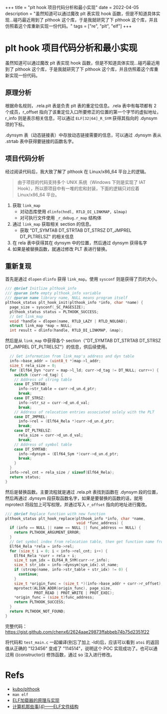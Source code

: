 +++
title = "plt hook 项目代码分析和最小实现"
date = 2022-04-05
description = "虽然知道可以通过魔改 plt 表实现 hook 函数，但是不知道具体实现...碰巧最近用到了 plthook 这个库，于是我就研究了下 plthook 这个库，并且仿照着这个库重新实现一份代码。"
tags = ["re", "plt", "elf"]
+++
# plt hook 项目代码分析和最小实现

虽然知道可以通过魔改 plt 表实现 hook 函数，但是不知道具体实现...碰巧最近用到了 plthook 这个库，于是我就研究了下 plthook 这个库，并且仿照着这个库重新实现一份代码。

## 原理分析

根据命名规则，.rela.plt 表是负责 plt 表的重定位信息。.rela 表中有每项都有 2 个成员，r_offset 指向了该重定位入口所要修正的位置的第一个字节的虚拟地址， r_info 则是表示相关信息，可以通过 `ELF[32|64]_R_SYM` 获得其指向的 .dynsym 项的下标。

.dynsym 表（动态链接表）中存放动态链接需要的信息，可以通过 .dynsym 表从 .strtab 表中获得要链接的函数名字。

## 项目代码分析

经过阅读代码后，我大致了解了 plthook 在 Linux/x86_64 平台上的逻辑。

> 由于项目的代码支持多个 UNIX 系统（Windows 下则是实现了 IAT Hook），所以原项目中有一堆的宏和封装，下面的逻辑只对应着 Linux/x86_64 平台。

1. 获取 `link_map`
    - 对动态库使用 `dlinfo(hndl, RTLD_DI_LINKMAP, &lmap)`
    - 对可执行文件使用 `_r_debug.r_map` 结构体
2. 通过 `link_map` 获取相关 section 的信息。
    - 获取 "DT_SYMTAB DT_STRTAB DT_STRSZ DT_JMPREL DT_PLTRELSZ" 的相关信息
3. 在 rela 表中获得其在 dynsym 中的位置，然后通过 dynsym 获得名字
4. 如果是被替换函数，就通过修改 PLT 表进行替换。

## 重新复现

首先是通过 `dlopen` `dlinfo` 获得 `link_map`。使用 `sysconf` 则是获得了页的大小。

```c
/// @brief Initlize plthook_info
/// @param info empty plthook_info variable
/// @param name library name, NULL means program itself
plthook_status plt_hook_init(plthook_info *info, char *name) {
  page_size = sysconf(_SC_PAGESIZE);
  plthook_status status = PLTHOOK_SUCCESS;
  // Get link_map
  void *handle = dlopen(name, RTLD_LAZY | RTLD_NOLOAD);
  struct link_map *map = NULL;
  int result = dlinfo(handle, RTLD_DI_LINKMAP, &map);
```

然后是从 `link_map` 中获得各个 section（"DT_SYMTAB DT_STRTAB DT_STRSZ DT_JMPREL DT_PLTRELSZ"）的信息，供后续使用。

```c
  // Get information from link_map's address and dyn table
  info->base_addr = (uint8_t *)map->l_addr;
  size_t rela_size = 0;
  for (Elf64_Dyn *curr = map->l_ld; curr->d_tag != DT_NULL; curr++) {
    switch (curr->d_tag) {
    // Address of string table
    case DT_STRTAB:
      info->str_table = curr->d_un.d_ptr;
      break;
    case DT_STRSZ:
      info->str_sz = curr->d_un.d_val;
      break;
    // Address of relocation entries associated solely with the PLT
    case DT_JMPREL:
      info->rel = (Elf64_Rela *)curr->d_un.d_ptr;
      break;
    case DT_PLTRELSZ:
      rela_size = curr->d_un.d_val;
      break;
    // Address of symbol table
    case DT_SYMTAB:
      info->dynsym = (Elf64_Sym *)curr->d_un.d_ptr;
      break;
    }
  }
  info->rel_cnt = rela_size / sizeof(Elf64_Rela);
  return status;
}
```

然后是替换函数。主要流程就是通过 .rela.plt 表找到函数在 .dynsym 段的位置，然后再通过 .dynsym 段获取函数名字，如果是要替换的函数的话，就用 mprotect 将段加上可写权限，并通过写入 `r_offset` 指向的地址进行魔改。

```c
/// @brief Replace function with new function
plthook_status plt_hook_replace(plthook_info *info, char *name,
                                void *func_address) {
  if (info == NULL || name == NULL || func_address == NULL) {
    return PLTHOOK_ARGUMENT_ERROR;
  }
  // Get symbol index from relocation table, then get function name from symbol
  Elf64_Rela *rela = info->rel;
  for (size_t i = 0; i < info->rel_cnt; i++) {
    Elf64_Rela *curr = rela + i;
    size_t sym_idx = ELF64_R_SYM(curr->r_info);
    size_t str_idx = info->dynsym[sym_idx].st_name;
    if (strcmp(name, info->str_table + str_idx) != 0) {
      continue;
    }
    size_t *origin_func = (size_t *)(info->base_addr + curr->r_offset);
    mprotect(ALIGN_ADDR(origin_func), page_size,
             PROT_READ | PROT_WRITE | PROT_EXEC);
    *origin_func = (size_t)func_address;
    return PLTHOOK_SUCCESS;
  }
  return PLTHOOK_NOT_FOUND;
}
```

完整代码：<https://gist.github.com/chenx6/2624aae29873ffabbeb74b75d2351f22>

将代码和 `test_main.c` 一起编译(别忘了加上 -ldl)后，应该可以看到 `atoi` 的返回值从正确的 "123456" 变成了 "114514"，说明这个 POC 实现成功了。也可以通过用 ((constructor)) 修饰函数，通过 so 注入进行修改。

# Refs

- [kubo/plthook](https://github.com/kubo/plthook)
- `man elf`
- [ELF加载器的原理与实现](https://zhuanlan.zhihu.com/p/401446080)
- [计算机那些事(4)——ELF文件结构](http://chuquan.me/2018/05/21/elf-introduce/)
